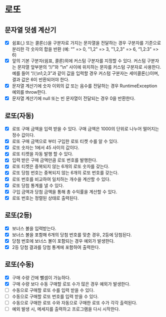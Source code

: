 # 로또
## 문자열 덧셈 계산기
- [x] 쉼표(,) 또는 콜론(:)을 구분자로 가지는 문자열을 전달하는 경우 구분자를 기준으로 분리한 각 숫자의 합을 반환 (예: “” => 0, "1,2" => 3, "1,2,3" => 6, “1,2:3” => 6)
- [x] 앞의 기본 구분자(쉼표, 콜론)외에 커스텀 구분자를 지정할 수 있다. 커스텀 구분자는 문자열 앞부분의 “//”와 “\n” 사이에 위치하는 문자를 커스텀 구분자로 사용한다. 예를 들어 “//;\n1;2;3”과 같이 값을 입력할 경우 커스텀 구분자는 세미콜론(;)이며, 결과 값은 6이 반환되어야 한다.
- [x] 문자열 계산기에 숫자 이외의 값 또는 음수를 전달하는 경우 RuntimeException 예외를 throw한다.
- [x] 문자열 계산기에 null 또는 빈 문자열이 전달되는 경우 0을 반환한다.   

## 로또(자동)
- [x] 로또 구매 금액을 입력 받을 수 있다. 구매 금액은 1000의 단위로 나누어 떨어지는 정수 값이다. 
- [x] 로또 구매 금액으로 부터 구입한 로또 티켓 수를 알 수 있다.
- [x] 로또 숫자는 1에서 45 사이의 값이다.
- [x] 로또 티켓을 자동 발행 할 수 있다.
- [x] 입력 받은 구매 금액만큼 로또 번호를 발행한다.
- [x] 로또 티켓은 중복되지 않는 6개의 로또 숫자를 갖는다.
- [x] 로또 당첨 번호는 중복되지 않는 6개의 로또 번호를 갖는다.
- [x] 로또 번호를 비교하여 일치하는 개수을 계산할 수 있다.
- [x] 로또 당첨 통계를 낼 수 있다.
- [x] 구입 금액과 당첨 금액을 통해 총 수익률을 계산할 수 있다. 
- [x] 로또 번호는 정렬된 상태로 출력된다.

## 로또(2등)
- [x] 보너스 볼을 입력받는다.
- [x] 보너스 볼을 포함해 6개의 당첨 번호를 맞춘 경우, 2등에 당첨된다.
- [x] 당첨 번호에 보너스 볼이 포함되는 경우 예외가 발생한다.
- [x] 2등 당첨 결과를 당첨 통계에 포함하여 출력한다. 

## 로또(수동)
- [x] 구매 수량 간에 뺄셈이 가능하다.  
- [x] 구매 수량 보다 수동 구매할 로또 수가 많은 경우 예외가 발생한다.
- [ ] 수동으로 구매할 로또 수를 입력 받을 수 있다.
- [ ] 수동으로 구매할 로또 번호를 입력 받을 수 있다.
- [ ] 수동으로 구매한 로또 수와 자동으로 구매한 로또 수가 각각 출력된다.
- [ ] 예외 발생 시, 메세지를 출력하고 프로그램을 다시 시작한다.